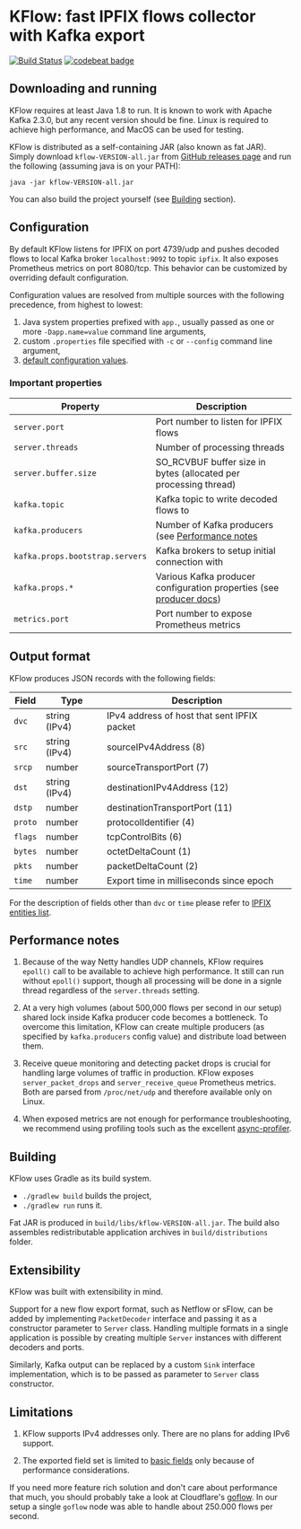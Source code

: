 # KFlow: fast IPFIX flows collector with Kafka export

[![Build Status](https://travis-ci.com/sukhinin/kflow.svg?branch=master)](https://travis-ci.com/sukhinin/kflow)
[![codebeat badge](https://codebeat.co/badges/e9c6225e-1b91-4e83-b72e-593e0761572d)](https://codebeat.co/projects/github-com-sukhinin-kflow-master)

## Downloading and running

KFlow requires at least Java 1.8 to run. It is known to work with Apache Kafka 2.3.0, but any recent version
should be fine. Linux is required to achieve high performance, and MacOS can be used for testing.

KFlow is distributed as a self-containing JAR (also known as fat JAR). Simply download `kflow-VERSION-all.jar` 
from [GitHub releases page](https://github.com/sukhinin/kflow/releases) and run the following
(assuming java is on your PATH):
```
java -jar kflow-VERSION-all.jar
```

You can also build the project yourself (see [Building](#building) section).

## Configuration

By default KFlow listens for IPFIX on port 4739/udp and pushes decoded flows to local Kafka broker `localhost:9092`
to topic `ipfix`. It also exposes Prometheus metrics on port 8080/tcp. This behavior can be customized by overriding
default configuration.

Configuration values are resolved from multiple sources with the following precedence, from highest to lowest:
1. Java system properties prefixed with `app.`, usually passed as one or more `-Dapp.name=value` command line arguments,
2. custom `.properties` file specified with `-c` or `--config` command line argument,
3. [default configuration values](https://github.com/sukhinin/kflow/blob/master/src/main/resources/reference.properties).

### Important properties
| Property | Description |
| --- | --- |
| `server.port` | Port number to listen for IPFIX flows |
| `server.threads` | Number of processing threads |
| `server.buffer.size` | SO_RCVBUF buffer size in bytes (allocated per processing thread) |
| `kafka.topic` | Kafka topic to write decoded flows to |
| `kafka.producers` | Number of Kafka producers (see [Performance notes](#performance-notes) |
| `kafka.props.bootstrap.servers` | Kafka brokers to setup initial connection with |
| `kafka.props.*` | Various Kafka producer configuration properties (see [producer docs](https://kafka.apache.org/documentation/#producerconfigs)) |
| `metrics.port` | Port number to expose Prometheus metrics |

## Output format

KFlow produces JSON records with the following fields:

| Field | Type | Description |
| --- | --- | --- |
| `dvc` | string (IPv4) | IPv4 address of host that sent IPFIX packet |
| `src` | string (IPv4) | sourceIPv4Address (8) |
| `srcp` | number | sourceTransportPort (7) |
| `dst` | string (IPv4) | destinationIPv4Address (12) |
| `dstp` | number | destinationTransportPort (11) |
| `proto` | number | protocolIdentifier (4) |
| `flags` | number | tcpControlBits (6) |
| `bytes` | number | octetDeltaCount (1) |
| `pkts` | number | packetDeltaCount (2) |
| `time` | number | Export time in milliseconds since epoch |

For the description of fields other than `dvc` or `time` please refer to
[IPFIX entities list](https://www.iana.org/assignments/ipfix/ipfix.xhtml).

## Performance notes

1. Because of the way Netty handles UDP channels, KFlow requires `epoll()` call to be available to achieve high
performance. It still can run without `epoll()` support, though all processing will be done in a signle thread
regardless of the `server.threads` setting.

2. At a very high volumes (about 500,000 flows per second in our setup) shared lock inside Kafka producer code 
becomes a bottleneck. To overcome this limitation, KFlow can create multiple producers (as specified 
by `kafka.producers` config value) and distribute load between them.

3. Receive queue monitoring and detecting packet drops is crucial for handling large volumes of traffic in production. 
KFlow exposes `server_packet_drops` and `server_receive_queue` Prometheus metrics. Both are parsed from `/proc/net/udp` 
and therefore available only on Linux.

4. When exposed metrics are not enough for performance troubleshooting, we recommend using profiling tools such as 
the excellent [async-profiler](https://github.com/jvm-profiling-tools/async-profiler).

## Building

KFlow uses Gradle as its build system.

- `./gradlew build` builds the project,
- `./gradlew run` runs it.

Fat JAR is produced in `build/libs/kflow-VERSION-all.jar`. The build also assembles redistributable application 
archives in `build/distributions` folder.

## Extensibility

KFlow was built with extensibility in mind.

Support for a new flow export format, such as Netflow or sFlow, can be added by implementing `PacketDecoder`
interface and passing it as a constructor parameter to `Server` class. Handling multiple formats in a single 
application is possible by creating multiple `Server` instances with different decoders and ports.

Similarly, Kafka output can be replaced by a custom `Sink` interface implementation, which is to be passed 
as parameter to `Server` class constructor.

## Limitations

1. KFlow supports IPv4 addresses only. There are no plans for adding IPv6 support.

2. The exported field set is limited to [basic fields](#output-format) only because of performance 
considerations.

If you need more feature rich solution and don't care about performance that much, you should probably 
take a look at Cloudflare's [goflow](https://github.com/cloudflare/goflow). In our setup a single `goflow`
node was able to handle about 250.000 flows per second.
